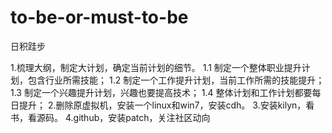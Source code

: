# to-be-or-must-to-be
日积跬步

1.梳理大纲，制定大计划，确定当前计划的细节。
1.1 制定一个整体职业提升计划，包含行业所需技能；
1.2 制定一个工作提升计划，当前工作所需的技能提升；
1.3 制定一个兴趣提升计划，兴趣也要提高技术；
1.4 整体计划和工作计划都要每日提升；
2.删除原虚拟机，安装一个linux和win7，安装cdh。
3.安装kilyn，看书，看源码。
4.github，安装patch，关注社区动向
